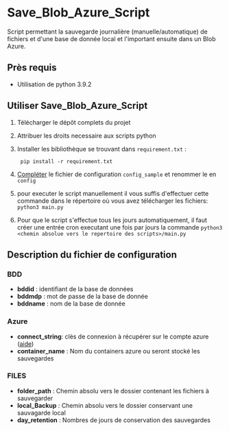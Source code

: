 # Save_Blob_Azure_Script

Script permettant la sauvegarde journalière (manuelle/automatique) de fichiers et d'une base de donnée local et l'important ensuite dans un Blob Azure.

## Près requis

* Utilisation de python 3.9.2

## Utiliser Save_Blob_Azure_Script

1. Télécharger le dépôt complets du projet
2. Attribuer les droits necessaire aux scripts python
3. Installer les bibliothèque se trouvant dans `requirement.txt` : 

        pip install -r requirement.txt

4. [Compléter](#Description_config) le fichier de configuration ```config_sample``` et renommer le en ```config```
5. pour executer le script manuellement il vous suffis d'effectuer cette commande dans le répertoire où vous avez télécharger les fichiers: ```python3 main.py```
6. Pour que le script s'effectue tous les jours automatiquement, il faut créer une entrée cron executant une fois par jours la commande ```python3 <chemin absolue vers le repertoire des scripts>/main.py``` 

## Description du fichier de configuration<a name="Description_Config"></a>

### BDD
* **bddid** : identifiant de la base de données
* **bddmdp** : mot de passe de la base de donnée
* **bddname** : nom de la base de donnée

### Azure
* **connect_string**: clès de connexion à récupérer sur le compte azure ([aide](https://docs.microsoft.com/fr-fr/azure/storage/blobs/storage-quickstart-blobs-python?tabs=environment-variable-windows#copy-your-credentials-from-the-azure-portal))
* **container_name** : Nom du containers azure ou seront stocké les sauvegardes

### FILES
* **folder_path** : Chemin absolu vers le dossier contenant les fichiers à sauvegarder
* **local_Backup** : Chemin absolu vers le dossier conservant une sauvagarde local
* **day_retention** : Nombres de jours de conservation des sauvegardes

